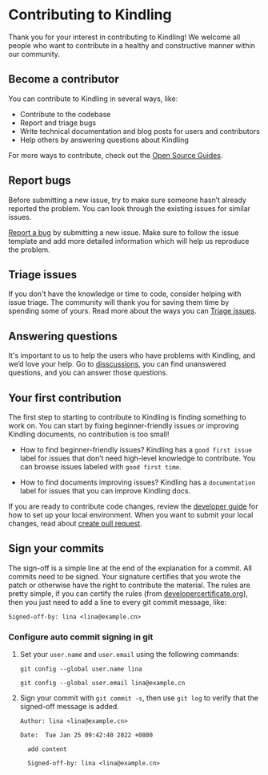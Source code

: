 # Contributing to Kindling
Thank you for your interest in contributing to Kindling! We welcome all people who want to contribute in a healthy and constructive manner within our community. 
​

## Become a contributor
You can contribute to Kindling in several ways, like:
- Contribute to the codebase
- Report and triage bugs
- Write technical documentation and blog posts for users and contributors
- Help others by answering questions about Kindling

For more ways to contribute, check out the [Open Source Guides](https://opensource.guide/how-to-contribute/).
​

## Report bugs
Before submitting a new issue, try to make sure someone hasn’t already reported the problem. You can look through the existing issues for similar issues.
​

[Report a bug](https://github.com/KindlingProject/kindling/issues/new?assignees=&labels=&template=bug_report.md&title=) by submitting a new issue. Make sure to follow the issue template and add more detailed information which will help us reproduce the problem.

## Triage issues
If you don't have the knowledge or time to code, consider helping with issue triage. The community will thank you for saving them time by spending some of yours.
Read more about the ways you can [Triage issues](contribute/triage_issues.md).

## Answering questions
It's important to us to help the users who have problems with Kindling, and we’d love your help. Go to [disscussions](https://github.com/KindlingProject/kindling/discussions), you can find unanswered questions, and you can answer those questions.


## Your first contribution
The first step to starting to contribute to Kindling is finding something to work on. You can start by fixing beginner-friendly issues or improving Kindling documents, no contribution is too small!

+ How to find beginner-friendly issues? Kindling has a `good first issue` label for issues that don’t need high-level knowledge to contribute. You can browse issues labeled with `good first time`. 

+ How to find documents improving issues? Kindling has a `documentation` label for issues that you can improve Kindling docs.

If you are ready to contribute code changes, review the [developer guide](http://kindling.harmonycloud.cn/docs/developer-guide/build-kindling-container-image/) for how to set up your local environment.
When you want to submit your local changes, read about [create pull request](contribute/create_pull_request.md).

## Sign your commits

The sign-off is a simple line at the end of the explanation for a commit. All commits need to be signed. Your signature certifies that you wrote the patch or otherwise have the right to contribute the material. The rules are pretty simple, if you can certify the rules (from [developercertificate.org](https://developercertificate.org/)), then you just need to add a line to every git commit message, like:

```
Signed-off-by: lina <lina@example.cn>
```

### Configure auto commit signing in git 

1. Set your `user.name` and `user.email` using the following commands:

   ```
   git config --global user.name lina
   
   git config --global user.email lina@example.cn
   ```

2. Sign your commit with `git commit -s`, then use `git log` to verify that the signed-off message is added.

   ```
   Author: lina <lina@example.cn>
   
   Date:  Tue Jan 25 09:42:40 2022 +0800
   
     add content
   
     Signed-off-by: lina <lina@example.cn>
   ```

   

